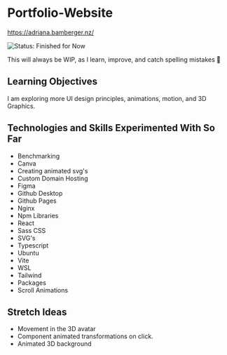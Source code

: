 # Portfolio-Website
https://adriana.bamberger.nz/

![Status: Finished for Now](https://img.shields.io/badge/status-finished%20for%20now-green)

This will always be WIP, as I learn, improve, and catch spelling mistakes 🤣
## Learning Objectives
I am exploring more UI design principles, animations, motion, and 3D Graphics.

## Technologies and Skills Experimented With So Far
- Benchmarking
- Canva
- Creating animated svg's
- Custom Domain Hosting
- Figma
- Github Desktop
- Github Pages
- Nginx
- Npm Libraries
- React
- Sass CSS
- SVG's
- Typescript
- Ubuntu
- Vite
- WSL
- Tailwind
- Packages
- Scroll Animations

## Stretch Ideas
- Movement in the 3D avatar
- Component animated transformations on click.
- Animated 3D background
